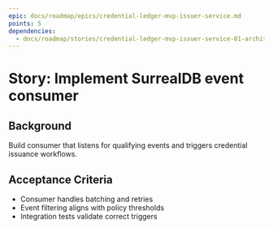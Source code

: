 ```yaml
---
epic: docs/roadmap/epics/credential-ledger-mvp-issuer-service.md
points: 5
dependencies:
  - docs/roadmap/stories/credential-ledger-mvp-issuer-service-01-architecture.md
---
```

# Story: Implement SurrealDB event consumer

## Background
Build consumer that listens for qualifying events and triggers credential issuance workflows.

## Acceptance Criteria
- Consumer handles batching and retries
- Event filtering aligns with policy thresholds
- Integration tests validate correct triggers
